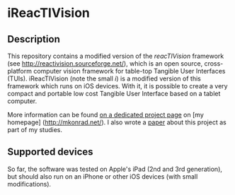 iReacTIVision
=============

Description
-----------

This repository contains a modified version of the *reacTIVision* framework (see http://reactivision.sourceforge.net/), which is an open source, cross-platform computer vision framework for table-top Tangible User Interfaces (TUIs). iReacTIVision (note the small *i*) is a modified version of this framework which runs on iOS devices. With it, it is possible to create a very compact and portable low cost Tangible User Interface based on a tablet computer.

More information can be found [on a dedicated project page](http://mkonrad.net/projects/ipad2tui.html) on [my homepage] (http://mkonrad.net/). I also wrote a [paper](http://mkonrad.net/uploads/projects/coursework-ipad2tui-konrad.pdf) about this project as part of my studies.

Supported devices
-----------------

So far, the software was tested on Apple's iPad (2nd and 3rd generation), but should also run on an iPhone or other iOS devices (with small modifications).
